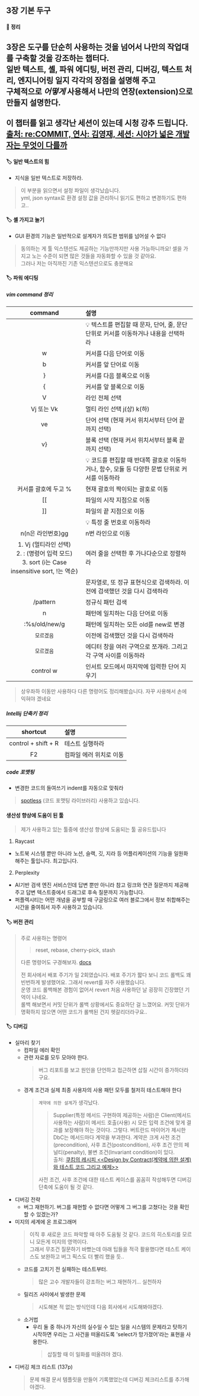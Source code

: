 ## 3장 기본 두구

#### 📌 정리


3장은 도구를 단순히 사용하는 것을 넘어서 나만의 작업대를 구축할 것을 강조하는 챕터다. <br>
일반 텍스트, 셸, 파워 에디팅, 버전 관리, 디버깅, 텍스트 처리, 엔지니어링 일지 각각의 장점을 설명해 주고 <br>
구체적으로 ***어떻게*** 사용해서 나만의 연장(extension)으로 만들지 설명한다.<br><br>
이 챕터를 읽고 생각난 세션이 있는데 시청 강추 드립니다.<br>
[출처: re:COMMIT, 연사: 김영재, 세션: 시야가 넓은 개발자는 무엇이 다를까](https://youtu.be/NLSzp1Y-qLU?si=FER7iAAVALua_f12)
---

#### 🏷️ 일반 텍스트의 힘
- 지식을 일반 텍스트로 저장하라. 
> 이 부분을 읽으면서 설정 파일이 생각났습니다.<br> 
> yml, json syntax로 환경 설정 값을 관리하니 읽기도 편하고 변경하기도 편하고..

#### 🏷️ 셸 가지고 놀기

- GUI 환경의 기능은 일반적으로 설계자가 의도한 범위를 넘어설 수 없다
> 동의하는 게 툴 익스텐션도 제공하는 기능만까지만 사용 가능하니까요! 셀을 가지고 노는 수준이 되면 많은 것들을 자동화할 수 있을 것 같아요.<br>
> 그러나 저는 아직까진 기존 익스텐션으로도 충분해요

#### 🏷️ 파워 에디팅

##### vim command 정리

|                                        command                                        | 설명                                                       |
|:-------------------------------------------------------------------------------------:|:---------------------------------------------------------|
|                                                                                       | 💡 텍스트를 편집할 때 문자, 단어, 줄, 문단 단위로 커서를 이동하거나 내용을 선택하라       |
|                                           w                                           | 커서를 다음 단어로 이동                                            |
|                                           b                                           | 커서를 앞 단어로 이동                                             |
|                                           }                                           | 커서를 다음 블록으로 이동                                           |
|                                           {                                           | 커서를 앞 블록으로 이동                                            |
|                                           V                                           | 라인 전체 선택                                                 |
|                                       Vj 또는 Vk                                        | 멀티 라인 선택 j(상) k(하)                                       |
|                                          ve                                           | 단어 선택 (현재 커서 위치서부터 단어 끝까지 선택)                            |
|                                          v}                                           | 블록 선택 (현재 커서 위치서부터 블록 끝까지 선택)                            |
|                                                                                       | 💡 코드를 편집할 때 반대쪽 괄호로 이동하거나, 함수, 모듈 등 다양한 문법 단위로 커서를 이동하라 |
|                                     커서를 괄호에 두고 %                                      | 현재 괄호의 짝이되는 괄호로 이동                                       |
|                                          [[                                           | 파일의 시작 지점으로 이동                                           |
|                                          ]]                                           | 파일의 끝 지점으로 이동                                            |
|                                                                                       | 💡 특정 줄 번호로 이동하라                                         |
|                                     n(n은 라인번호)gg                                      | n번 라인으로 이동                                               |
| 1. Vj (멀티라인 선택)<br/> 2. : (명령어 입력 모드) <br/> 3. sort (i는 Case insensitive sort, !는 역순) | 여러 줄을 선택한 후 가나다순으로 정렬하라                                  |
|                                                                                       | 문자열로, 또 정규 표현식으로 검색하라. 이전에 검색했던 것을 다시 검색하라               |
|                                       /pattern                                        | 정규식 패턴 검색                                                |
|                                           n                                           | 패턴에 일치하는 다음 단어로 이동                                       |
|                                     :%s/old/new/g                                     | 패턴에 일치하는 모든 old를 new로 변경                                 |
|                                        `모르겠음`                                         | 이전에 검색했던 것을 다시 검색하라                                      |
|                                        `모르겠음`                                         | 에디터 창을 여러 구역으로 쪼개라. 그리고 각 구역 사이를 이동하라                    |
|                                       control w                                       | 인서트 모드에서 마지막에 입력한 단어 지우기                                 |

> 상우좌하 이동만 사용하다 다른 명령어도 정리해봤습니다. 자꾸 사용해서 손에 익혀야 겠네요

##### Intellij 단축키 정리

|      shortcut       | 설명            |
|:-------------------:|:--------------|
| control + shift + R | 테스트 실행하라      |
|         F2          | 컴파일 에러 위치로 이동 |


##### code 포맷팅

- 변경한 코드의 들여쓰기 indent를 자동으로 맞춰라
> [spotless](https://github.com/diffplug/spotless) (코드 포맷팅 라이브러리) 사용하고 있습니다. 


#### 생산성 향상에 도움이 된 툴
> 제가 사용하고 있는 툴중에 생산성 향상에 도움되는 툴 공유드립니다

1. Raycast
- 노트북 시스템 뿐만 아니라 노션, 슬랙, 깃, 지라 등 어플리케이션의 기능을 일원화 해주는 툴입니다. 최고입니다.
2. Perplexity
- AI기반 검색 엔진 서비스인데 답변 뿐만 아니라 참고 링크와 연관 질문까지 제공해주고 답변 텍스트중에서 드래그로 후속 질문까지 가능합니다. 
- 퍼플렉시티는 어떤 개념을 공부할 때 구글링으로 여러 블로그에서 정보 취합해주는 시간을 줄여줘서 자주 사용하고 있습니다.


#### 🏷️ 버전 관리

> 주로 사용하는 명령어
>> reset, rebase, cherry-pick, stash
>
> 다른 명령어도 구경해보자. [docs](https://git-scm.com/docs)
>
> 전 회사에서 배포 주기가 일 2회였습니다. 배포 주기가 짧다 보니 코드 롤백도 꽤 빈번하게 발생했어요. 그래서 revert를 자주 사용했습니다. <br> 운영 코드 롤백해본 경험이 없어서 revert 처음 사용하던 날 굉장히 긴장했던 기억이 나네요. <br> 롤백 해보면서 커밋 단위가 롤백 상황에서도 중요하단 걸 느꼈어요. 커밋 단위가 명확하지 않으면 어떤 코드가 롤백된 건지 헷갈리더라구요..

#### 🏷️ 디버깅

- 실마리 찾기
  - 컴파일 에러 확인
  - 관련 자료를 모두 모아야 한다. 
    > 버그 리포트를 보고 원인을 단언하고 접근하면 삽질 시간이 증가하더라구요.
  - 경계 조건과 실제 최종 사용자의 사용 패턴 모두를 철저히 테스트해야 한다
    > `계약에 의한 설계`가 생각났다. 
    > > Supplier(특정 메서드 구현하여 제공하는 사람)은 Client(메서드 사용하는 사람)이 메서드 호출(사용) 시 모든 입력 조건에 맞게 결과를 보장해야 하는 것이다. 그렇다. 버트란드 마이어가 제시한 DbC는 메서드마다 계약을 부과한다. 계약은 크게 사전 조건(precondition), 사후 조건(postcondition), 사후 조건 안의 페널티(penalty), 불변 조건(Invariant condition)이 있다.  <br>
  출처: [쿠킴의 레시피 <<Design by Contract(계약에 의한 설계)와 테스트 코드 그리고 예제>>](https://kukim.tistory.com/76)
    > 
    > 사전 조건, 사후 조건에 대한 테스트 케이스를 꼼꼼히 작성해두면 디버깅 단축에 도움이 될 것 같다. 
- 디버깅 전략
  - 버그 재현하기. 버그를 재현할 수 없다면 어떻게 그 버그를 고쳤다는 것을 확인할 수 있겠는가?
- 미지의 세계에 온 프로그래머
  > 이직 후 새로운 코드 파악할 때 아주 도움될 것 같다. 코드의 히스토리를 모르니 모든게 미지의 영역이다. <br>그래서 무조건 질문하기 바빴는데 아래 팁들을 적극 활용했다면 테스트 케이스도 보완하고 버그 픽스도 더 빨리 했을 듯..
  - 코드를 고치기 전 실패하는 테스트부터.
    > 많은 고수 개발자들이 강조하는 버그 재현하기... 실천하자
  - 릴리즈 사이에서 발생한 문제
    > 시도해본 적 없는 방식인데 다음 회사에서 시도해봐야겠다.  
  - 소거법
    - 우리 둘 중 하나가 자신의 실수일 수 있는 일을 시스템의 문제라고 탓하기 시작하면 우리는 그 사건을 떠올리도록 'select가 망가졌어'라는 표현을 사용한다.
      > 삽질할 때 이 일화를 떠올려야 겠다.
- 디버깅 체크 리스트 (137p)
  > 문제 해결 문서 템플릿을 만들어 기록했었는데 디버깅 체크리스트를 추가해야겠다.
